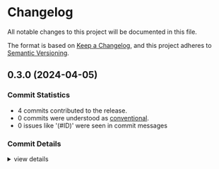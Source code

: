 # Changelog

All notable changes to this project will be documented in this file.

The format is based on [Keep a Changelog](https://keepachangelog.com/en/1.0.0/),
and this project adheres to [Semantic Versioning](https://semver.org/spec/v2.0.0.html).

## 0.3.0 (2024-04-05)

### Commit Statistics

<csr-read-only-do-not-edit/>

 - 4 commits contributed to the release.
 - 0 commits were understood as [conventional](https://www.conventionalcommits.org).
 - 0 issues like '(#ID)' were seen in commit messages

### Commit Details

<csr-read-only-do-not-edit/>

<details><summary>view details</summary>

 * **Uncategorized**
    - Merge pull request #4 from denehoffman/the_everything_is_a_vector_rewrite ([`c47ba17`](https://github.com/denehoffman/rustitude/commit/c47ba171fd517f9c08e0d6f52b5b2b4cec583cc5))
    - Preliminary changelog ([`6a9e174`](https://github.com/denehoffman/rustitude/commit/6a9e17470623fe33c6ca1e297f9e5f41ccb86a61))
    - Get rid of benchmarks for now, move mds ([`7526439`](https://github.com/denehoffman/rustitude/commit/7526439994bed98a457aa67fbd223ecf93e95b26))
    - First attempt separating submodules ([`605a77e`](https://github.com/denehoffman/rustitude/commit/605a77e83e418b2e6658d01e4f05a62c46347012))
</details>

